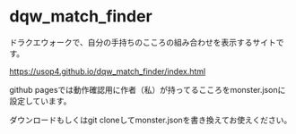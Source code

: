 # dqw_match_finder

ドラクエウォークで、自分の手持ちのこころの組み合わせを表示するサイトです。

https://usop4.github.io/dqw_match_finder/index.html

github pagesでは動作確認用に作者（私）が持ってるこころをmonster.jsonに設定しています。

ダウンロードもしくはgit cloneしてmonster.jsonを書き換えてお使えください。
